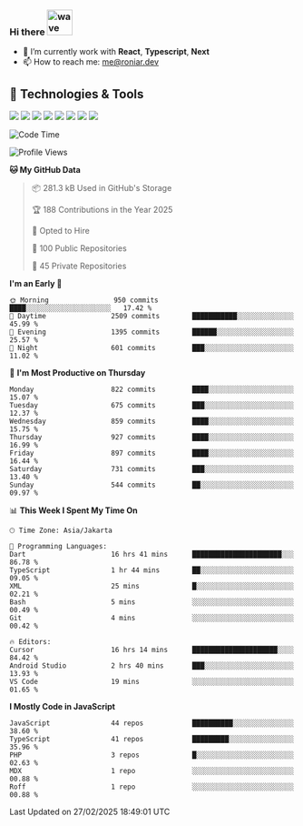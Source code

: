 ### Hi there <img src="https://i.ibb.co/q0Hx1KK/wave.gif" alt="wave" width="45px">

- 🌱 I’m currently work with **React**, **Typescript**, **Next**
- 📫 How to reach me: me@roniar.dev

## 🔧 Technologies & Tools

![](https://img.shields.io/badge/OS-Linux-informational?style=flat&logo=linux&logoColor=white&color=2bbc8a)
![](https://img.shields.io/badge/OS-Windows-informational?style=flat&logo=windows&logoColor=white&color=2bbc8a)
![](https://img.shields.io/badge/Code-JavaScript-informational?style=flat&logo=javascript&logoColor=white&color=2bbc8a)
![](https://img.shields.io/badge/Code-Golang-informational?style=flat&logo=go&logoColor=white&color=2bbc8a)
![](https://img.shields.io/badge/Code-React-informational?style=flat&logo=react&logoColor=white&color=2bbc8a)
![](https://img.shields.io/badge/Code-Next-informational?style=flat&logo=next.js&logoColor=white&color=2bbc8a)
![](https://img.shields.io/badge/Shell-Bash-informational?style=flat&logo=gnu-bash&logoColor=white&color=2bbc8a)
![](https://img.shields.io/badge/Tools-Docker-informational?style=flat&logo=docker&logoColor=white&color=2bbc8a)

<!--START_SECTION:waka-->
![Code Time](http://img.shields.io/badge/Code%20Time-2%2C359%20hrs%2011%20mins-blue)

![Profile Views](http://img.shields.io/badge/Profile%20Views-0-blue)

**🐱 My GitHub Data** 

> 📦 281.3 kB Used in GitHub's Storage 
 > 
> 🏆 188 Contributions in the Year 2025
 > 
> 💼 Opted to Hire
 > 
> 📜 100 Public Repositories 
 > 
> 🔑 45 Private Repositories 
 > 
**I'm an Early 🐤** 

```text
🌞 Morning                950 commits         ████░░░░░░░░░░░░░░░░░░░░░   17.42 % 
🌆 Daytime                2509 commits        ███████████░░░░░░░░░░░░░░   45.99 % 
🌃 Evening                1395 commits        ██████░░░░░░░░░░░░░░░░░░░   25.57 % 
🌙 Night                  601 commits         ███░░░░░░░░░░░░░░░░░░░░░░   11.02 % 
```
📅 **I'm Most Productive on Thursday** 

```text
Monday                   822 commits         ████░░░░░░░░░░░░░░░░░░░░░   15.07 % 
Tuesday                  675 commits         ███░░░░░░░░░░░░░░░░░░░░░░   12.37 % 
Wednesday                859 commits         ████░░░░░░░░░░░░░░░░░░░░░   15.75 % 
Thursday                 927 commits         ████░░░░░░░░░░░░░░░░░░░░░   16.99 % 
Friday                   897 commits         ████░░░░░░░░░░░░░░░░░░░░░   16.44 % 
Saturday                 731 commits         ███░░░░░░░░░░░░░░░░░░░░░░   13.40 % 
Sunday                   544 commits         ██░░░░░░░░░░░░░░░░░░░░░░░   09.97 % 
```


📊 **This Week I Spent My Time On** 

```text
🕑︎ Time Zone: Asia/Jakarta

💬 Programming Languages: 
Dart                     16 hrs 41 mins      ██████████████████████░░░   86.78 % 
TypeScript               1 hr 44 mins        ██░░░░░░░░░░░░░░░░░░░░░░░   09.05 % 
XML                      25 mins             █░░░░░░░░░░░░░░░░░░░░░░░░   02.21 % 
Bash                     5 mins              ░░░░░░░░░░░░░░░░░░░░░░░░░   00.49 % 
Git                      4 mins              ░░░░░░░░░░░░░░░░░░░░░░░░░   00.42 % 

🔥 Editors: 
Cursor                   16 hrs 14 mins      █████████████████████░░░░   84.42 % 
Android Studio           2 hrs 40 mins       ███░░░░░░░░░░░░░░░░░░░░░░   13.93 % 
VS Code                  19 mins             ░░░░░░░░░░░░░░░░░░░░░░░░░   01.65 % 
```

**I Mostly Code in JavaScript** 

```text
JavaScript               44 repos            ██████████░░░░░░░░░░░░░░░   38.60 % 
TypeScript               41 repos            █████████░░░░░░░░░░░░░░░░   35.96 % 
PHP                      3 repos             █░░░░░░░░░░░░░░░░░░░░░░░░   02.63 % 
MDX                      1 repo              ░░░░░░░░░░░░░░░░░░░░░░░░░   00.88 % 
Roff                     1 repo              ░░░░░░░░░░░░░░░░░░░░░░░░░   00.88 % 
```




 Last Updated on 27/02/2025 18:49:01 UTC
<!--END_SECTION:waka-->
